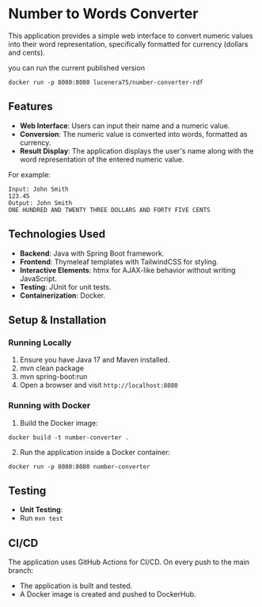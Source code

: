 # Number to Words Converter

This application provides a simple web interface to convert numeric values into their word representation, specifically formatted for currency (dollars and cents).

you can run the current published version
```
docker run -p 8080:8080 lucenera75/number-converter-rdf
```

## Features

- **Web Interface**: Users can input their name and a numeric value.
- **Conversion**: The numeric value is converted into words, formatted as currency.
- **Result Display**: The application displays the user's name along with the word representation of the entered numeric value.

For example:
```
Input: John Smith
123.45
Output: John Smith
ONE HUNDRED AND TWENTY THREE DOLLARS AND FORTY FIVE CENTS
```



## Technologies Used

- **Backend**: Java with Spring Boot framework.
- **Frontend**: Thymeleaf templates with TailwindCSS for styling.
- **Interactive Elements**: htmx for AJAX-like behavior without writing JavaScript.
- **Testing**: JUnit for unit tests.
- **Containerization**: Docker.

## Setup & Installation

### Running Locally

1. Ensure you have Java 17 and Maven installed.
2. mvn clean package
3. mvn spring-boot:run  
4. Open a browser and visit `http://localhost:8080`

### Running with Docker
1. Build the Docker image: 
```
docker build -t number-converter .

```
2. Run the application inside a Docker container:
```
docker run -p 8080:8080 number-converter

```

## Testing

- **Unit Testing**: 
- Run `mvn test`


## CI/CD

The application uses GitHub Actions for CI/CD. On every push to the main branch:
- The application is built and tested.
- A Docker image is created and pushed to DockerHub.

